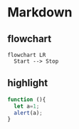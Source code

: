 # Markdown

## flowchart

```mermaid
flowchart LR
  Start --> Stop
```

## highlight

```javascript
function (){
  let a=1;
  alert(a);
}
```
